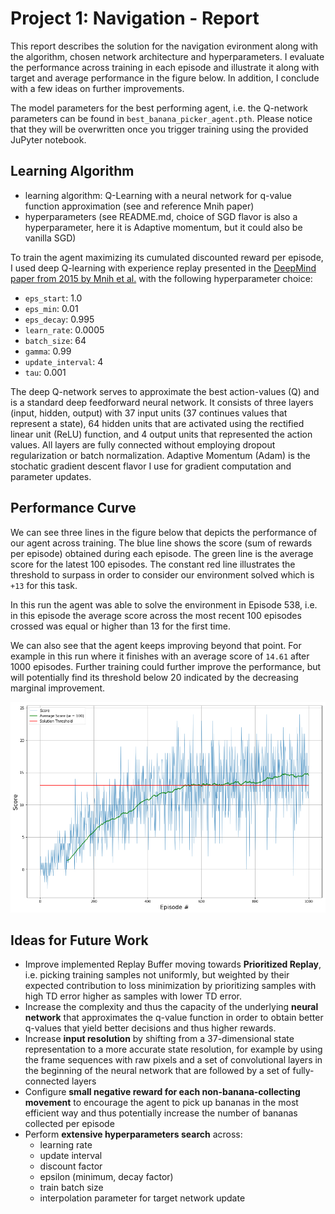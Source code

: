 # Project 1: Navigation - Report

This report describes the solution for the navigation evironment along with the algorithm, chosen network architecture and hyperparameters. I evaluate the performance across training in each episode and illustrate it along with target and average performance in the figure below. In addition, I conclude with a few ideas on further improvements.

The model parameters for the best performing agent, i.e. the Q-network parameters can be found in `best_banana_picker_agent.pth`. Please notice that they will be overwritten once you trigger training using the provided JuPyter notebook.

## Learning Algorithm

* learning algorithm: Q-Learning with a neural network for q-value function approximation (see and reference Mnih paper)
* hyperparameters (see README.md, choice of SGD flavor is also a hyperparameter, here it is Adaptive momentum, but it could also be vanilla SGD)

To train the agent maximizing its cumulated discounted reward per episode, I used deep Q-learning with experience replay presented in the [DeepMind paper from 2015 by Mnih et al.](https://storage.googleapis.com/deepmind-media/dqn/DQNNaturePaper.pdf) with the following hyperparameter choice:

* `eps_start`: 1.0
* `eps_min`: 0.01
* `eps_decay`: 0.995
* `learn_rate`: 0.0005
* `batch_size`: 64
* `gamma`: 0.99
* `update_interval`: 4
* `tau`: 0.001

The deep Q-network serves to approximate the best action-values (Q) and is a standard deep feedforward neural network. It consists of three layers (input, hidden, output) with 37 input units (37 continues values that represent a state), 64 hidden units that are activated using the rectified linear unit (ReLU) function, and 4 output units that represented the action values. All layers are fully connected without employing dropout regularization or batch normalization. Adaptive Momentum (Adam) is the stochatic gradient descent flavor I use for gradient computation and parameter updates.

## Performance Curve

We can see three lines in the figure below that depicts the performance of our agent across training. The blue line shows the score (sum of rewards per episode) obtained during each episode. The green line is the average score for the latest 100 episodes. The constant red line illustrates the threshold to surpass in order to consider our environment solved which is `+13` for this task.

In this run the agent was able to solve the environment in Episode 538, i.e. in this episode the average score across the most recent 100 episodes crossed was equal or higher than 13 for the first time.

We can also see that the agent keeps improving beyond that point. For example in this run where it finishes with an average score of `14.61` after 1000 episodes. Further training could further improve the performance, but will potentially find its threshold below 20 indicated by the decreasing marginal improvement.

![](performance_plot.png)

## Ideas for Future Work

* Improve implemented Replay Buffer moving towards **Prioritized Replay**, i.e. picking training samples not uniformly, but weighted by their expected contribution to loss minimization by prioritizing samples with high TD error higher as samples with lower TD error.
* Increase the complexity and thus the capacity of the underlying **neural network** that approximates the q-value function in order to obtain better q-values that yield better decisions and thus higher rewards.
* Increase **input resolution** by shifting from a 37-dimensional state representation to a more accurate state resolution, for example by using the frame sequences with raw pixels and a set of convolutional layers in the beginning of the neural network that are followed by a set of fully-connected layers
* Configure **small negative reward for each non-banana-collecting movement** to encourage the agent to pick up bananas in the most efficient way and thus potentially increase the number of bananas collected per episode
* Perform **extensive hyperparameters search** across:
	* learning rate
	* update interval 
	* discount factor
	* epsilon (minimum, decay factor)
	* train batch size
	* interpolation parameter for target network update


